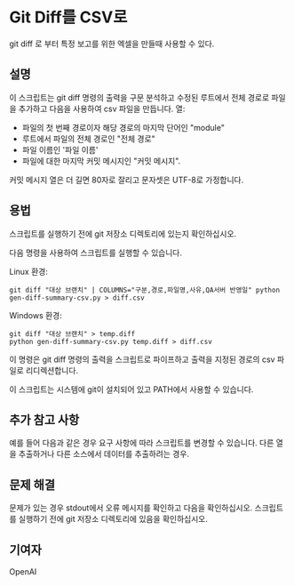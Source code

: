 # Git Diff를 CSV로


git diff 로 부터 특정 보고를 위한 엑셀을 만들때 사용할 수 있다.


## 설명

이 스크립트는 git diff 명령의 출력을 구문 분석하고 수정된
루트에서 전체 경로로 파일을 추가하고 다음을 사용하여 csv 파일을 만듭니다.
열:


* 파일의 첫 번째 경로이자 해당 경로의 마지막 단어인 "module"
* 루트에서 파일의 전체 경로인 "전체 경로"
* 파일 이름인 '파일 이름'
* 파일에 대한 마지막 커밋 메시지인 "커밋 메시지".

커밋 메시지 열은 더 길면 80자로 잘리고 문자셋은
UTF-8로 가정합니다.

## 용법

스크립트를 실행하기 전에 git 저장소 디렉토리에 있는지 확인하십시오.

다음 명령을 사용하여 스크립트를 실행할 수 있습니다.

Linux 환경:
```
git diff "대상 브랜치" | COLUMNS="구분,경로,파일명,사유,QA서버 반영일" python gen-diff-summary-csv.py > diff.csv
```

Windows 환경:
```
git diff "대상 브랜치" > temp.diff
python gen-diff-summary-csv.py temp.diff > diff.csv
```

이 명령은 git diff 명령의 출력을 스크립트로 파이프하고
출력을 지정된 경로의 csv 파일로 리디렉션합니다.

이 스크립트는 시스템에 git이 설치되어 있고
PATH에서 사용할 수 있습니다.

## 추가 참고 사항

예를 들어 다음과 같은 경우 요구 사항에 따라 스크립트를 변경할 수 있습니다.
다른 열을 추출하거나 다른 소스에서 데이터를 추출하려는 경우.


## 문제 해결

문제가 있는 경우 stdout에서 오류 메시지를 확인하고 다음을 확인하십시오.
스크립트를 실행하기 전에 git 저장소 디렉토리에 있음을 확인하십시오.

## 기여자

OpenAI
